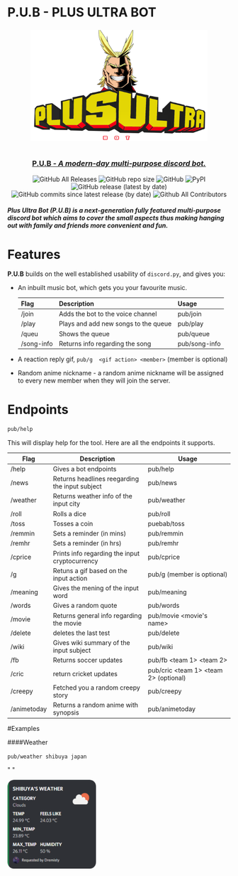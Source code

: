 <h1 align="left">P.U.B - PLUS ULTRA BOT</h1>

<div align="center">
  
  <h3 align="center">
    <img src="Assets/Plus Ultra Bot.png" alt="PLUS ULTRA" width = 400px, height = 250px></a><br>
    <br>
   <p align="center" ><ins><strong>P.U.B</strong> <em>- A modern-day multi-purpose discord bot.</em></ins></p>
  </h3>

 
  ![GitHub All Releases](https://img.shields.io/github/downloads/AkshatJoshi2000/TOP-NEWS-STORIES/total?logo=Github&logoColor=%09%23FF0000&style=flat-square)
  ![GitHub repo size](https://img.shields.io/github/repo-size/AkshatJoshi2000/TOP-NEWS-STORIES?style=flat-square)
  ![GitHub](https://img.shields.io/github/license/AkshatJoshi2000/TOP-NEWS-STORIES)
  ![PyPI](https://img.shields.io/pypi/v/selenium?color=%09&label=selenium&style=flat-square)
  ![GitHub release (latest by date)](https://img.shields.io/github/v/release/AkshatJoshi2000/TOP-NEWS-STORIES)
  ![GitHub commits since latest release (by date)](https://img.shields.io/github/commits-since/AkshatJoshi2000/P.U.B---Plus-Ultra-Bot/latest)
  ![Github All Contributors](https://img.shields.io/github/all-contributors/AkshatJoshi2000/P.U.B---Plus-Ultra-Bot)
  

  <h5 align = "left">Plus Ultra Bot (P.U.B) is a next-generation fully featured multi-purpose discord bot which aims to cover the small aspects thus making hanging out with family and friends more convenient and fun.
</h5>
</div>

# Features
<strong>P.U.B</strong> builds on the well established usability  of `discord.py`, and gives you:

* An inbuilt music bot, which gets you your favourite music.

  | Flag          | Description                         | Usage                      |
  |---------------|-------------------------------------|----------------------------|
  | /join         | Adds the bot to the voice channel   | pub/join                   |
  | /play         | Plays and add new songs to the queue| pub/play <name of the song>|
  | /queu         | Shows the queue                     | pub/queue                  |
  |/song-info     | Returns info regarding the song     | pub/song-info              |
  
* A reaction reply gif, `pub/g  <gif action> <member>` (member is optional)
* Random anime nickname - a random anime nickname will be assigned to every new member when they will join the server. 

# Endpoints

```sh
pub/help
```

This will display help for the tool. Here are all the endpoints it supports.

| Flag                    | Description                                             | Usage                                              |
|-------------------------|---------------------------------------------------------|----------------------------------------------------|
| /help                   | Gives a bot endpoints                                   | pub/help                                           |
| /news                   | Returns headlines reegarding the input subject          | pub/news <subject>                                 |
| /weather                | Returns weather info of the input city                  | pub/weather <city> <country>                       |
| /roll                   | Rolls a dice                                            | pub/roll                                           |
| /toss                   | Tosses a coin                                           | puebab/toss                                        |
| /remmin                 | Sets a reminder (in mins)                               | pub/remmin <time in mins> <text>                   |
| /remhr                  | Sets a reminder (in hrs)                                | pub/remhr <time in hr> <text>                      |
| /cprice                 | Prints info regarding the input cryptocurrency          | pub/cprice <cryptocurrency>                        |
| /g                      | Retuns a gif based on the input action                  | pub/g <gif action> <member> (member is optional)   |
| /meaning                | Gives the mening of the input word                      | pub/meaning <word>                                 |
| /words                  | Gives a random quote                                    | pub/words                                          |
| /movie                  | Returns general info regarding the movie                | pub/movie <movie's name>                           |
| /delete                 | deletes the last test                                   | pub/delete                                         |
| /wiki                   | Gives wiki summary of the input subject                 | pub/wiki <subject>                                 |
| /fb                     | Returns soccer updates                                  | pub/fb <team 1> <team 2>                           |
| /cric                   | return cricket updates                                  | pub/cric <team 1> <team 2> (optional)              |
| /creepy                 | Fetched you a random creepy story                       | pub/creepy                                         |
| /animetoday             | Returns a random anime with synopsis                    | pub/animetoday                                     |

<div>
#Examples

####Weather

`pub/weather shibuya japan`
<br>

 <p>"  "<p/><img src="Assets/Shibuya_weather.png" alt="PLUS ULTRA" width = 200px, height = 200px></a>


